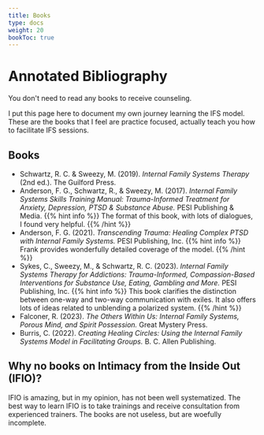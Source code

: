 ```yaml
---
title: Books
type: docs
weight: 20
bookToc: true
---
```


# Annotated Bibliography

You don't need to read any books to receive counseling.

I put this page here to document my own journey learning the IFS model.
These are the books that I feel are practice focused, actually teach you how to facilitate IFS sessions.

## Books

- Schwartz, R. C. & Sweezy, M. (2019). *Internal Family Systems Therapy* (2nd ed.). The Guilford Press.
- Anderson, F. G., Schwartz, R., & Sweezy, M. (2017). *Internal Family Systems Skills Training Manual: Trauma-Informed Treatment for Anxiety, Depression, PTSD & Substance Abuse.* PESI Publishing & Media.
    {{% hint info %}}
    The format of this book, with lots of dialogues, I found very helpful.
    {{% /hint %}}
- Anderson, F. G. (2021). *Transcending Trauma: Healing Complex PTSD with Internal Family Systems.* PESI Publishing, Inc.
    {{% hint info %}}
    Frank provides wonderfully detailed coverage of the model.
    {{% /hint %}}
- Sykes, C., Sweezy, M., & Schwartz, R. C. (2023). *Internal Family Systems Therapy for Addictions: Trauma-Informed, Compassion-Based Interventions for Substance Use, Eating, Gambling and More.* PESI Publishing, Inc.
    {{% hint info %}}
    This book clarifies the distinction between one-way and two-way communication with exiles. It also offers lots of ideas related to unblending a polarized system.
    {{% /hint %}}
- Falconer, R. (2023). *The Others Within Us: Internal Family Systems, Porous Mind, and Spirit Possession.* Great Mystery Press.
- Burris, C. (2022). *Creating Healing Circles: Using the Internal Family Systems Model in Facilitating Groups.* B. C. Allen Publishing.

## Why no books on Intimacy from the Inside Out (IFIO)?

IFIO is amazing, but in my opinion, has not been well systematized.
The best way to learn IFIO is to take trainings and receive consultation from experienced trainers.
The books are not useless, but are woefully incomplete.
